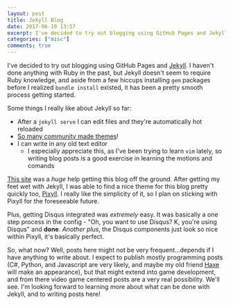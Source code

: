 ```yaml
---
layout: post
title: Jekyll Blog
date: 2017-06-10 13:57
excerpt: I've decided to try out blogging using GitHub Pages and Jekyll
categories: ["misc"]
comments: true
---
```

I've decided to try out blogging using GitHub Pages and [Jekyll](https://jekyllrb.com/).  I haven't done anything with Ruby in the past, but Jekyll doesn't seem to require Ruby knowledge, and aside from a few hiccups installing `gem` packages before I realized  `bundle install` existed, it has been a pretty smooth process getting started.

Some things I really like about Jekyll so far:
 - After a `jekyll serve` I can edit files and they're automatically hot reloaded
 - [So many community made themes](http://jekyllthemes.org/)!
 - I can write in any old text editor
   - I especially appreciate this, as I've been trying to learn `vim` lately, so writing blog posts is a good exercise in learning the motions and comands

[This site](http://jekyllbootstrap.com/) was a *huge* help getting this blog off the ground.  After getting my feet wet with Jekyll, I was able to find a nice theme for this blog pretty quickly too, [Pixyll](https://github.com/johnotander/pixyll).  I really like the simplicity of it, so I plan on sticking with Pixyll for the foreseeable future.  

Plus, getting Disqus integrated was *extremely* easy.  It was basically a one step process in the config - "Oh, you want to use Disqus? K, you're using Disqus" and **done**.  *Another plus*, the Disqus components just look so nice within Pixyll, it's basically perfect.

So, what now? Well, posts here might not be very frequent...depends if I have anything to write about.  I expect to publish mostly programming posts (C#, Python, and Javascript are very likely, and maybe my old friend [Haxe](http://haxe.org/) will make an appearance), but that might extend into game development, and from there video game centered posts are a very real possibility.  We'll see.  I'm looking forward to learning more about what can be done with Jekyll, and to writing posts here!
